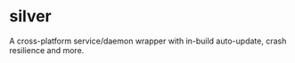 silver
======

A cross-platform service/daemon wrapper with in-build auto-update, crash resilience and more.
